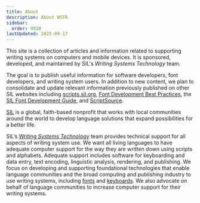 ```yaml
---
title: About
description: About WSTR
sidebar:
  order: 9910
lastUpdated: 2025-09-17
---
```


This site is a collection of articles and information related to supporting writing systems on computers and mobile devices. It is sponsored, developed, and maintained by SIL's _Writing Systems Technology_ team.

The goal is to publish useful information for software developers, font developers, and writing system users. In addition to new content, we plan to consolidate and update relevant information previously published on other SIL websites including [scripts.sil.org][sso], [Font Development Best Practices][fdbp], the [SIL Font Development Guide][silfontdev], and [ScriptSource][scriptsource].

[SIL][sil] is a global, faith-based nonprofit that works with local communities around the world to develop language solutions that expand possibilities for a better life.

SIL’s [_Writing Systems Technology_][wstech] team provides technical support for all aspects of writing system use. We want all living languages to have adequate computer support for the way they are written down using scripts and alphabets. Adequate support includes software for keyboarding and data entry, text encoding, linguistic analysis, rendering, and publishing. We focus on developing and supporting foundational technologies that enable language communities and the broad computing and publishing industry to use writing systems, including [fonts][sil-fonts] and [keyboards][keyman]. We also advocate on behalf of language communities to increase computer support for their writing systems.

[fdbp]: https://silnrsi.github.io/FDBP/en-US/index.html
[keyman]: https://keyman.com
[scriptsource]: https://scriptsource.org
[sil]: https://www.sil.org
[silfontdev]: /topics/fonts/building-and-modifying-sil-fonts
[sil-fonts]: https://software.sil.org/fonts/
[sso]: https://scripts.sil.org
[wstech]: https://software.sil.org/wstech/

